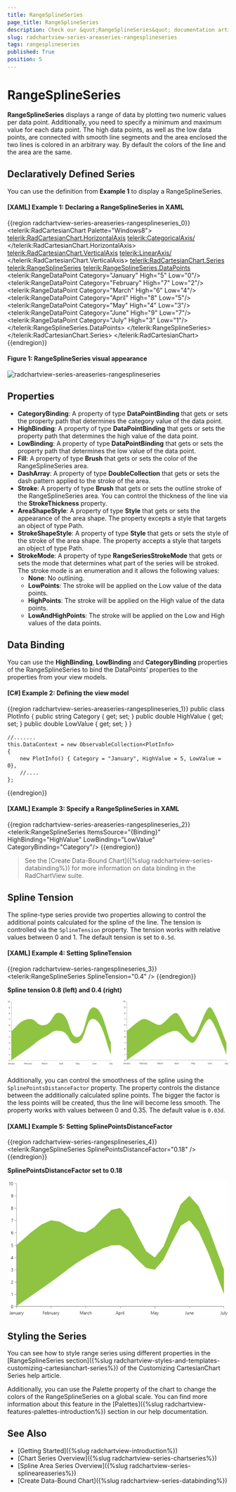 ```yaml
---
title: RangeSplineSeries
page_title: RangeSplineSeries
description: Check our &quot;RangeSplineSeries&quot; documentation article for the RadChartView {{ site.framework_name }} control.
slug: radchartview-series-areaseries-rangesplineseries
tags: rangesplineseries
published: True
position: 5
---
```


# RangeSplineSeries

__RangeSplineSeries__ displays a range of data by plotting two numeric values per data point. Additionally, you need to specify a minimum and maximum value for each data point. The high data points, as well as the low data points, are connected with smooth line segments and the area enclosed the two lines is colored in an arbitrary way. By default the colors of the line and the area are the same.

## Declaratively Defined Series

You can use the definition from __Example 1__ to display a RangeSplineSeries.

#### __[XAML] Example 1: Declaring a RangeSplineSeries in XAML__
{{region radchartview-series-areaseries-rangesplineseries_0}}
	<telerik:RadCartesianChart Palette="Windows8">            
		<telerik:RadCartesianChart.HorizontalAxis>
			<telerik:CategoricalAxis/>
		</telerik:RadCartesianChart.HorizontalAxis>            
		<telerik:RadCartesianChart.VerticalAxis>
			<telerik:LinearAxis/>
		</telerik:RadCartesianChart.VerticalAxis>
		<telerik:RadCartesianChart.Series>
			<telerik:RangeSplineSeries>
				<telerik:RangeSplineSeries.DataPoints>
					<telerik:RangeDataPoint Category="January" High="5" Low="0"/>
					<telerik:RangeDataPoint Category="February" High="7" Low="2"/>
					<telerik:RangeDataPoint Category="March" High="6" Low="4"/>
					<telerik:RangeDataPoint Category="April" High="8" Low="5"/>
					<telerik:RangeDataPoint Category="May" High="4" Low="3"/>
					<telerik:RangeDataPoint Category="June" High="9" Low="7"/>
					<telerik:RangeDataPoint Category="July" High="3" Low="1"/>
				</telerik:RangeSplineSeries.DataPoints>
			</telerik:RangeSplineSeries>
		</telerik:RadCartesianChart.Series>
	</telerik:RadCartesianChart>
{{endregion}}

#### __Figure 1: RangeSplineSeries visual appearance__  
![radchartview-series-areaseries-rangesplineseries](images/radchartview-series-rangesplineseries.png)

## Properties

* __CategoryBinding__: A property of type __DataPointBinding__ that gets or sets the property path that determines the category value of the data point.
* __HighBinding__: A property of type __DataPointBinding__ that gets or sets the property path that determines the high value of the data point.
* __LowBinding__: A property of type __DataPointBinding__ that gets or sets the property path that determines the low value of the data point.
* __Fill__: A property of type __Brush__ that gets or sets the color of the RangeSplineSeries area.
* __DashArray__: A property of type __DoubleCollection__ that gets or sets the dash pattern applied to the stroke of the area.
* __Stroke__: A property of type __Brush__ that gets or sets the outline stroke of the RangeSplineSeries area. You can control the thickness of the line via the __StrokeThickness__ property.
* __AreaShapeStyle__: A property of type __Style__ that gets or sets the appearance of the area shape. The property excepts a style that targets an object of type Path.
* __StrokeShapeStyle__: A property of type __Style__ that gets or sets the style of the stroke of the area shape. The property accepts a style that targets an object of type Path.
* __StrokeMode__: A property of type __RangeSeriesStrokeMode__ that gets or sets the mode that determines what part of the series will be stroked. The stroke mode is an enumeration and it allows the following values:  
	* __None__: No outlining.
	* __LowPoints__: The stroke will be applied on the Low value of the data points.
	* __HighPoints__: The stroke will be applied on the High value of the data points.
	* __LowAndHighPoints__: The stroke will be applied on the Low and High values of the data points.

## Data Binding

You can use the __HighBinding__, __LowBinding__ and __CategoryBinding__ properties of the RangeSplineSeries to bind the DataPoints’ properties to the properties from your view models.

#### __[C#] Example 2: Defining the view model__

{{region radchartview-series-areaseries-rangesplineseries_1}}
	public class PlotInfo
    {
        public string Category { get; set; }
        public double HighValue { get; set; }
        public double LowValue { get; set; }
    }

	//.......
	this.DataContext = new ObservableCollection<PlotInfo>
	{
		new PlotInfo() { Category = "January", HighValue = 5, LowValue = 0},
		//....
	};
{{endregion}}		
	

#### __[XAML] Example 3: Specify a RangeSplineSeries in XAML__
{{region radchartview-series-areaseries-rangesplineseries_2}}
	<telerik:RangeSplineSeries ItemsSource="{Binding}" HighBinding="HighValue" LowBinding="LowValue" CategoryBinding="Category"/>
{{endregion}}
	
>See the [Create Data-Bound Chart]({%slug radchartview-series-databinding%}) for more information on data binding in the RadChartView suite.

## Spline Tension

The spline-type series provide two properties allowing to control the additional points calculated for the spline of the line. The tension is controlled via the `SplineTension` property. The tension works with relative values between 0 and 1. The default tension is set to `0.5d`.

#### __[XAML] Example 4: Setting SplineTension__
{{region radchartview-series-rangesplineseries_3}}	
	 <telerik:RangeSplineSeries SplineTension="0.4" />
{{endregion}}

__Spline tension 0.8 (left) and 0.4 (right)__

![WPF RadChartView ](images/splineseries-rangespline-tension.png)

Additionally, you can control the smoothness of the spline using the `SplinePointsDistanceFactor` property. The property controls the distance between the additionally calculated spline points. The bigger the factor is the less points will be created, thus the line will become less smooth. The property works with values between 0 and 0.35. The default value is `0.03d`.

#### __[XAML] Example 5: Setting SplinePointsDistanceFactor__
{{region radchartview-series-rangesplineseries_4}}	
	 <telerik:RangeSplineSeries SplinePointsDistanceFactor="0.18" />
{{endregion}}

__SplinePointsDistanceFactor set to 0.18__

![WPF RadChartView ](images/splineseries-rangespline-points-distance-factor.png)

## Styling the Series

You can see how to style range series using different properties in the [RangeSplineSeries section]({%slug radchartview-styles-and-templates-customizing-cartesianchart-series%}) of the Customizing CartesianChart Series help article.

Additionally, you can use the Palette property of the chart to change the colors of the RangeSplineSeries on a global scale. You can find more information about this feature in the [Palettes]({%slug radchartview-features-palettes-introduction%}) section in our help documentation.

## See Also
 * [Getting Started]({%slug radchartview-introduction%})
 * [Chart Series Overview]({%slug radchartview-series-chartseries%})
 * [Spline Area Series Overview]({%slug radchartview-series-splineareaseries%})
 * [Create Data-Bound Chart]({%slug radchartview-series-databinding%})
